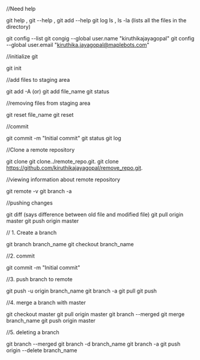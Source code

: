 //Need help

git help <verb> , git <verb> --help , git add --help
git log
ls , ls -la (lists all the files in the directory)

git config --list 
git congig --global user.name "kiruthikajayagopal"
git config --global user.email "kiruthika.jayagopal@maplebots.com"

//initialize git

git init 

//add files to staging area

git add -A (or) git add file_name 
git status

//removing files from staging area

git reset file_name
git reset 

//commit

git commit -m "Initial commit"
git status
git log

//Clone a remote repository

git clone <url> <where to clone>
git clone../remote_repo.git.
git clone https://github.com/kiruthikajayagopal/remove_repo.git.

//viewing information about remote repository

git remote -v 
git branch -a

//pushing changes

git diff (says difference between old file and modified file)
git pull origin master
git push origin master


// 1. Create a branch 

git branch branch_name
git checkout branch_name

//2. commit

git commit -m "Initial commit"

//3. push branch to remote

git push -u origin branch_name
git branch -a
git pull
git push

//4. merge a branch with master

git checkout master
git pull origin master
git branch --merged
git merge branch_name
git push origin master

//5. deleting a branch

git branch --merged
git branch -d branch_name
git branch -a
git push origin --delete branch_name
